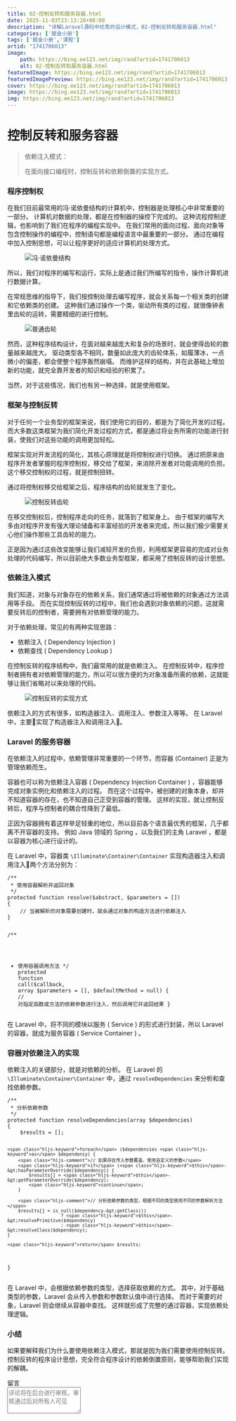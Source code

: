 ```yaml
---
title: 02-控制反转和服务容器.html
date: 2025-11-03T23:13:28+08:00
description: "详解Laravel源码中优秀的设计模式，02-控制反转和服务容器.html"
categories: ['掘金小册']
tags: ['掘金小册','课程']
artid: "1741706013"
image:
    path: https://bing.ee123.net/img/rand?artid=1741706013
    alt: 02-控制反转和服务容器.html
featuredImage: https://bing.ee123.net/img/rand?artid=1741706013
featuredImagePreview: https://bing.ee123.net/img/rand?artid=1741706013
cover: https://bing.ee123.net/img/rand?artid=1741706013
image: https://bing.ee123.net/img/rand?artid=1741706013
img: https://bing.ee123.net/img/rand?artid=1741706013
---
```


<html><head><meta charset="utf-8"><meta http-equiv="X-UA-Compatible" content="IE=edge,chrome=1"><meta name="viewport" content="width=device-width,initial-scale=1,user-scalable=no,viewport-fit=cover"><meta name="google-site-verification" content="cCHsgG9ktuCTgWgYfqCJql8AeR4gAne4DTZqztPoirE"><meta name="apple-itunes-app" content="app-id=987739104"><meta name="baidu-site-verification" content="qiK2a1kcFc"><meta name="360-site-verification" content="4c3c7d57d59f0e1a308462fbc7fd7e51"><meta name="sogou_site_verification" content="c49WUDZczQ"><title data-vue-meta="true">详解 Laravel 源码中优秀的设计模式 - 有明 - 掘金小册</title><link rel="preload" href="https://b-gold-cdn.xitu.io/v3/static/js/manifest.060adf3290877312ec3f.js" as="script"><link rel="preload" href="https://b-gold-cdn.xitu.io/v3/static/js/vendor.e6fd81aa1499049a5bee.js" as="script"><link rel="preload" href="https://b-gold-cdn.xitu.io/v3/static/js/app.a99a1e8180beec940a3f.js" as="script"><link rel="preload" href="https://b-gold-cdn.xitu.io/v3/static/css/app.b796f2cb9b18ed584e56cf5802f4527d.css" as="style"><link rel="apple-touch-icon" sizes="180x180" href="https://b-gold-cdn.xitu.io/favicons/v2/apple-touch-icon.png"><link rel="icon" type="image/png" sizes="32x32" href="https://b-gold-cdn.xitu.io/favicons/v2/favicon-32x32.png"><link rel="icon" type="image/png" sizes="16x16" href="https://b-gold-cdn.xitu.io/favicons/v2/favicon-16x16.png"><link rel="manifest" href="https://b-gold-cdn.xitu.io/favicons/v2/manifest.json"><link rel="mask-icon" href="https://b-gold-cdn.xitu.io/favicons/v2/safari-pinned-tab.svg" color="#5bbad5"><link rel="shortcut icon" href="https://b-gold-cdn.xitu.io/favicons/v2/favicon.ico"><meta name="msapplication-config" content="https://b-gold-cdn.xitu.io/favicons/v2/browserconfig.xml"><meta name="theme-color" content="#ffffff"><link rel="search" title="掘金" href="https://b-gold-cdn.xitu.io/conf/search.xml" type="application/opensearchdescription+xml"><link rel="stylesheet" href="https://b-gold-cdn.xitu.io/ionicons/2.0.1/css/ionicons.min.css"><link rel="stylesheet" href="https://b-gold-cdn.xitu.io/asset/fw-icon/1.0.9/iconfont.css"><link href="https://b-gold-cdn.xitu.io/v3/static/css/app.b796f2cb9b18ed584e56cf5802f4527d.css" rel="stylesheet"><script src="https://www.googletagmanager.com/gtag/js?id=UA-93217128-6"></script><script async="" src="https://hm.baidu.com/hm.js?93bbd335a208870aa1f296bcd6842e5e"></script><script async="" src="//www.google-analytics.com/analytics.js"></script><script type="text/javascript" async="" src="https://assets.growingio.com/vds.js"></script><script type="text/javascript" charset="utf-8" async="" src="https://b-gold-cdn.xitu.io/v3/static/js/8.6975c7d55979d107f394.js"></script><meta data-vmid="keywords" name="keywords" content="掘金,稀土,Vue.js,微信小程序,Kotlin,RxJava,React Native,Wireshark,敏捷开发,Bootstrap,OKHttp,正则表达式,WebGL,Webpack,Docker,MVVM" data-vue-meta="true"><meta data-vmid="description" name="description" content="掘金是一个帮助开发者成长的社区，是给开发者用的 Hacker News，给设计师用的 Designer News，和给产品经理用的 Medium。掘金的技术文章由稀土上聚集的技术大牛和极客共同编辑为你筛选出最优质的干货，其中包括：Android、iOS、前端、后端等方面的内容。用户每天都可以在这里找到技术世界的头条内容。与此同时，掘金内还有沸点、掘金翻译计划、线下活动、专栏文章等内容。即使你是 GitHub、StackOverflow、开源中国的用户，我们相信你也可以在这里有所收获。" data-vue-meta="true"></head><body><div data-v-41acfafa="" data-v-decff8c4="" class="section-content"><div data-v-41acfafa="" class="section-page book-section-view"><div data-v-41acfafa="" class="entry-content article-content"><h1 class="heading" data-id="heading-0">控制反转和服务容器</h1>
<blockquote>
<p>依赖注入模式：</p>
<p>在面向接口编程时，控制反转和依赖倒置的实现方式。</p>
</blockquote>
<h3 class="heading" data-id="heading-1">程序控制权</h3>
<p>在我们目前最常用的冯·诺依曼结构的计算机中，控制器是处理核心中非常重要的一部分。
计算机对数据的处理，都是在控制器的操控下完成的。
这种流程控制逻辑，也影响到了我们在程序的编程实现中。
在我们常用的面向过程、面向对象等包含控制操作的编程中，控制语句都是编程语言中最重要的一部分。
通过在编程中加入控制思想，可以让程序更好的适应计算机的处理方式。</p>
<p></p><figure><img alt="冯·诺依曼结构" class="lazyload inited" data-src="https://user-gold-cdn.xitu.io/2017/12/18/1606a09354cafbaa?imageView2/0/w/1280/h/960/format/webp/ignore-error/1" data-width="626" data-height="274" src="https://user-gold-cdn.xitu.io/2017/12/18/1606a09354cafbaa?imageView2/0/w/1280/h/960/format/webp/ignore-error/1"><figcaption></figcaption></figure><p></p>
<p>所以，我们对程序的编写和运行，实际上是通过我们所编写的指令，操作计算机进行数据计算。</p>
<p>在常规思维的指导下，我们按控制处理去编写程序，就会关系每一个相关类的创建和它依赖类的创建。
这种我们通过操作一个类，驱动所有类的过程，就很像钟表里齿轮的运转，需要精细的进行控制。</p>
<p></p><figure><img alt="普通齿轮" class="lazyload inited" data-src="https://user-gold-cdn.xitu.io/2017/12/18/1606a0961c29c24f?imageView2/0/w/1280/h/960/format/webp/ignore-error/1" data-width="396" data-height="330" src="https://user-gold-cdn.xitu.io/2017/12/18/1606a0961c29c24f?imageView2/0/w/1280/h/960/format/webp/ignore-error/1"><figcaption></figcaption></figure><p></p>
<p>然而，这种程序结构设计，在面对越来越庞大和复杂的场景时，就会使得齿轮的数量越来越庞大。
驱动类型各不相同，数量如此庞大的齿轮体系，如履薄冰，一点微小的偏差，都会使整个程序轰然崩塌。
而维护这样的结构，并在此基础上增加新的功能，就完全靠开发者的知识和经验的积累了。</p>
<p>当然，对于这些情况，我们也有另一种选择，就是使用框架。</p>
<h3 class="heading" data-id="heading-2">框架与控制反转</h3>
<p>对于任何一个业务型的框架来说，我们使用它的目的，都是为了简化开发的过程。
而大多数这类框架为我们简化开发过程的方式，都是通过将业务所需的功能进行封装，使我们对这些功能的调用更加轻松。</p>
<p>框架实现对开发流程的简化，其核心原理就是将控制权进行切换。
通过把原来由程序开发者掌握的程序控制权，移交给了框架，来消除开发者对功能调用的负担。
这个移交控制权的过程，就是控制扭转。</p>
<p>通过将控制权移交给框架之后，程序结构的齿轮就发生了变化。</p>
<p></p><figure><img alt="控制反转齿轮" class="lazyload inited" data-src="https://user-gold-cdn.xitu.io/2017/12/18/1606a09b5d1f36fe?imageView2/0/w/1280/h/960/format/webp/ignore-error/1" data-width="463" data-height="358" src="https://user-gold-cdn.xitu.io/2017/12/18/1606a09b5d1f36fe?imageView2/0/w/1280/h/960/format/webp/ignore-error/1"><figcaption></figcaption></figure><p></p>
<p>在移交控制权后，控制程序走向的任务，就落到了框架身上。
由于框架的编写大多由对程序开发有强大理论储备和丰富经验的开发者来完成，所以我们极少需要关心他们操作那些工具齿轮的能力。</p>
<p>正是因为通过这些改变能够让我们减轻开发的负担，利用框架更容易的完成对业务处理的代码编写，所以目前绝大多数业务型框架，都采用了控制反转的设计思想。</p>
<h3 class="heading" data-id="heading-3">依赖注入模式</h3>
<p>我们知道，对象与对象存在的依赖关系，我们通常通过将被依赖的对象通过方法调用等手段。
而在实现控制反转的过程中，我们也会遇到对象依赖的问题，这就需要反转后的控制者，需要拥有对依赖管理的能力。</p>
<p>对于依赖处理，常见的有两种实现思路：</p>
<ul>
<li>依赖注入 ( Dependency Injection )</li>
<li>依赖查找 ( Dependency Lookup )</li>
</ul>
<p>在控制反转的程序结构中，我们最常用的就是依赖注入。
在控制反转中，程序控制者拥有者对依赖管理的能力，所以可以很方便的为对象准备所需的依赖，这就能够让我们省略对以来处理的代码。</p>
<p></p><figure><img alt="控制反转的实现方式" class="lazyload inited" data-src="https://user-gold-cdn.xitu.io/2017/12/18/1606a0999fb96f6d?imageView2/0/w/1280/h/960/format/webp/ignore-error/1" data-width="589" data-height="315" src="https://user-gold-cdn.xitu.io/2017/12/18/1606a0999fb96f6d?imageView2/0/w/1280/h/960/format/webp/ignore-error/1"><figcaption></figcaption></figure><p></p>
<p>依赖注入的方式有很多，如构造器注入、调用注入、参数注入等等。
在 Laravel 中，主要实现了构造器注入和调用注入。</p>
<h3 class="heading" data-id="heading-4">Laravel 的服务容器</h3>
<p>在依赖注入的过程中，依赖管理非常重要的一个环节，而容器 (Container) 正是为管理依赖而生。</p>
<p>容器也可以称为依赖注入容器 ( Dependency Injection Container ) ，容器能够完成对象实例化和依赖注入的过程。
而在这个过程中，被创建的对象本身，却并不知道容器的存在，也不知道自己正受到容器的管理。
这样的实现，就让控制反转后，程序与控制者的耦合性降到了最低。</p>
<p>正因为容器拥有着这样举足轻重的地位，所以目前各个语言最优秀的框架，几乎都离不开容器的支持。
例如 Java 领域的 Spring ，以及我们的主角 Laravel ，都是以容器为核心进行设计的。</p>
<p>在 Laravel 中，容器类 <code>\Illuminate\Container\Container</code> 实现构造器注入和调用注入两个方法分别为：</p>
<pre><code class="hljs php" lang="php"><span class="hljs-comment">/**
 * 使用容器解析并返回对象
 */</span>
<span class="hljs-keyword">protected</span> <span class="hljs-function"><span class="hljs-keyword">function</span> <span class="hljs-title">resolve</span><span class="hljs-params">($abstract, $parameters = [])</span>
</span>{
    <span class="hljs-comment">// 当被解析的对象需要创建时，就会通过对象的构造方法进行依赖注入</span>
}

<span class="hljs-comment">/**
 * 使用容器调用方法
 */</span>
<span class="hljs-keyword">protected</span> <span class="hljs-function"><span class="hljs-keyword">function</span> <span class="hljs-title">call</span><span class="hljs-params">($callback, array $parameters = [], $defaultMethod = null)</span>
</span>{
    <span class="hljs-comment">// 对指定函数或方法的依赖参数进行注入，然后调用它并返回结果</span>
}
</code></pre><p>在 Laravel 中，将不同的模块以服务 ( Service ) 的形式进行封装，所以 Laravel 的容器，就成为服务容器 ( Service Container ) 。</p>
<h3 class="heading" data-id="heading-5">容器对依赖注入的实现</h3>
<p>依赖注入的关键部分，就是对依赖的分析。
在 Laravel 的 <code>\Illuminate\Container\Container</code> 中，通过 <code>resolveDependencies</code> 来分析和查找依赖参数。</p>
<pre><code class="hljs php" lang="php"><span class="hljs-comment">/**
 * 分析依赖参数
 */</span>
<span class="hljs-keyword">protected</span> <span class="hljs-function"><span class="hljs-keyword">function</span> <span class="hljs-title">resolveDependencies</span><span class="hljs-params">(array $dependencies)</span>
</span>{
    $results = [];

    <span class="hljs-keyword">foreach</span> ($dependencies <span class="hljs-keyword">as</span> $dependency) {
        <span class="hljs-comment">// 如果存在传入参数覆盖，使用自定义的参数</span>
        <span class="hljs-keyword">if</span> (<span class="hljs-keyword">$this</span>-&gt;hasParameterOverride($dependency)) {
            $results[] = <span class="hljs-keyword">$this</span>-&gt;getParameterOverride($dependency);
            <span class="hljs-keyword">continue</span>;
        }

        <span class="hljs-comment">// 分析依赖参数的类型，根据不同的类型使用不同的参数解析方法</span>
        $results[] = is_null($dependency-&gt;getClass())
                        ? <span class="hljs-keyword">$this</span>-&gt;resolvePrimitive($dependency)
                        : <span class="hljs-keyword">$this</span>-&gt;resolveClass($dependency);
    }

    <span class="hljs-keyword">return</span> $results;
}
</code></pre><p>在 Laravel 中，会根据依赖参数的类型，选择获取依赖的方式。
其中，对于基础类型的参数，Laravel 会从传入参数和参数默认值中进行选择。
而对于需要的对象，Laravel 则会继续从容器中查找。
这样就形成了完整的通过容器，实现依赖处理逻辑。</p>
<h3 class="heading" data-id="heading-6">小结</h3>
<p>如果要解释我们为什么要使用依赖注入模式，那就是因为我们需要使用控制反转。
控制反转的程序设计思想，完全符合程序设计的依赖倒置原则，能够帮助我们实现的解耦。</p>
</div><section data-v-41acfafa="" class="book-comments"><div data-v-41acfafa="" class="box-title">留言</div><div data-v-41acfafa="" class="comment-box"><div data-v-efcd2e56="" data-v-41acfafa="" class="comment-form comment-form" id="comment"><div data-v-b2db8566="" data-v-1b9df826="" data-v-efcd2e56="" data-src="https://avatars0.githubusercontent.com/u/8953279?v=4" class="lazy avatar avatar" title="" style="background-image: none;"></div><textarea data-v-efcd2e56="" placeholder="评论将在后台进行审核，审核通过后对所有人可见" class="content-input" style="overflow: hidden; overflow-wrap: break-word; height: 60px;"></textarea><div data-v-efcd2e56="" class="action-box" style="display: none;"><div data-v-54e3f196="" data-v-efcd2e56="" class="image-uploader image-uploader" style="display: none;"><input data-v-54e3f196="" type="file" class="input"><button data-v-54e3f196="" class="upload-btn"><i data-v-54e3f196="" class="icon ion-image"></i><span data-v-54e3f196="">上传图片</span></button></div><div data-v-efcd2e56="" class="submit-box"><span data-v-efcd2e56="" class="submit-text">Ctrl or ⌘ + Enter</span><button data-v-efcd2e56="" class="submit-btn">评论</button></div></div><!----></div></div><ul data-v-51163f89="" data-v-41acfafa="" st:block="commentList" class="comment-list comment-list"><!----></ul></section></div></div><!----><!----></body></html>